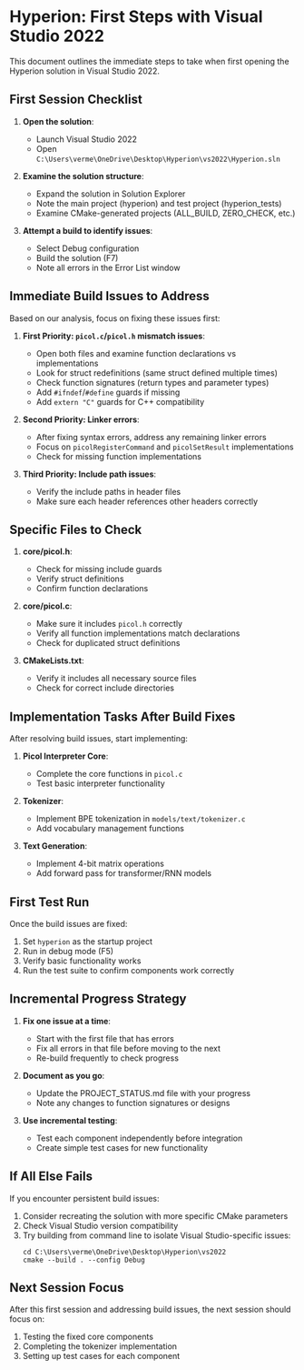# Hyperion: First Steps with Visual Studio 2022

This document outlines the immediate steps to take when first opening the Hyperion solution in Visual Studio 2022.

## First Session Checklist

1. **Open the solution**:
   - Launch Visual Studio 2022
   - Open `C:\Users\verme\OneDrive\Desktop\Hyperion\vs2022\Hyperion.sln`

2. **Examine the solution structure**:
   - Expand the solution in Solution Explorer
   - Note the main project (hyperion) and test project (hyperion_tests)
   - Examine CMake-generated projects (ALL_BUILD, ZERO_CHECK, etc.)

3. **Attempt a build to identify issues**:
   - Select Debug configuration
   - Build the solution (F7)
   - Note all errors in the Error List window

## Immediate Build Issues to Address

Based on our analysis, focus on fixing these issues first:

1. **First Priority: `picol.c`/`picol.h` mismatch issues**:
   - Open both files and examine function declarations vs implementations
   - Look for struct redefinitions (same struct defined multiple times)
   - Check function signatures (return types and parameter types)
   - Add `#ifndef`/`#define` guards if missing
   - Add `extern "C"` guards for C++ compatibility

2. **Second Priority: Linker errors**:
   - After fixing syntax errors, address any remaining linker errors
   - Focus on `picolRegisterCommand` and `picolSetResult` implementations
   - Check for missing function implementations

3. **Third Priority: Include path issues**:
   - Verify the include paths in header files
   - Make sure each header references other headers correctly

## Specific Files to Check

1. **core/picol.h**:
   - Check for missing include guards
   - Verify struct definitions
   - Confirm function declarations

2. **core/picol.c**:
   - Make sure it includes `picol.h` correctly
   - Verify all function implementations match declarations
   - Check for duplicated struct definitions

3. **CMakeLists.txt**:
   - Verify it includes all necessary source files
   - Check for correct include directories

## Implementation Tasks After Build Fixes

After resolving build issues, start implementing:

1. **Picol Interpreter Core**:
   - Complete the core functions in `picol.c`
   - Test basic interpreter functionality

2. **Tokenizer**:
   - Implement BPE tokenization in `models/text/tokenizer.c`
   - Add vocabulary management functions

3. **Text Generation**:
   - Implement 4-bit matrix operations
   - Add forward pass for transformer/RNN models

## First Test Run

Once the build issues are fixed:

1. Set `hyperion` as the startup project
2. Run in debug mode (F5)
3. Verify basic functionality works
4. Run the test suite to confirm components work correctly

## Incremental Progress Strategy

1. **Fix one issue at a time**:
   - Start with the first file that has errors
   - Fix all errors in that file before moving to the next
   - Re-build frequently to check progress

2. **Document as you go**:
   - Update the PROJECT_STATUS.md file with your progress
   - Note any changes to function signatures or designs

3. **Use incremental testing**:
   - Test each component independently before integration
   - Create simple test cases for new functionality

## If All Else Fails

If you encounter persistent build issues:

1. Consider recreating the solution with more specific CMake parameters
2. Check Visual Studio version compatibility
3. Try building from command line to isolate Visual Studio-specific issues:
   ```
   cd C:\Users\verme\OneDrive\Desktop\Hyperion\vs2022
   cmake --build . --config Debug
   ```

## Next Session Focus

After this first session and addressing build issues, the next session should focus on:

1. Testing the fixed core components
2. Completing the tokenizer implementation
3. Setting up test cases for each component